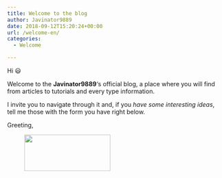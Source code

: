 ```yaml
---
title: Welcome to the blog
author: Javinator9889
date: 2018-09-12T15:20:24+00:00
url: /welcome-en/
categories:
  - Welcome

---
```

Hi 😃

Welcome to the **Javinator9889**&#8216;s official blog, a place where you will find from articles to tutorials and every type information.

I invite you to navigate through it and, if you _have some interesting ideas_, tell me those with the form you have right below.

Greeting,<figure class="wp-block-image">

<img loading="lazy" width="200" height="85" class="wp-image-73" src="https://javinator9889.sytes.net/blog/wp-content/uploads/2018/09/sign-1.png" alt="" /> </figure> 

<!--more-->

<div id='contact-form-72'>
</div>